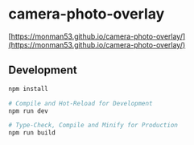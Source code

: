 # camera-photo-overlay

[https://monman53.github.io/camera-photo-overlay/](https://monman53.github.io/camera-photo-overlay/)

## Development

```sh
npm install

# Compile and Hot-Reload for Development
npm run dev

# Type-Check, Compile and Minify for Production
npm run build
```
